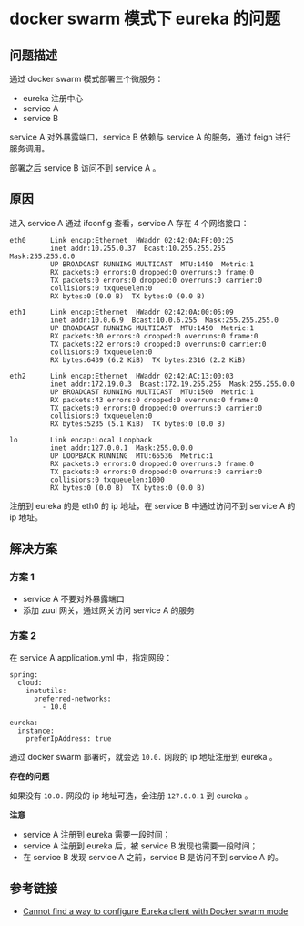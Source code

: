 # docker swarm 模式下 eureka 的问题

## 问题描述

通过 docker swarm 模式部署三个微服务：

- eureka 注册中心
- service A
- service B

service A 对外暴露端口，service B 依赖与 service A 的服务，通过 feign 进行服务调用。

部署之后 service B 访问不到 service A 。

## 原因

进入 service A 通过 ifconfig 查看，service A 存在 4 个网络接口：

```
eth0      Link encap:Ethernet  HWaddr 02:42:0A:FF:00:25
          inet addr:10.255.0.37  Bcast:10.255.255.255  Mask:255.255.0.0
          UP BROADCAST RUNNING MULTICAST  MTU:1450  Metric:1
          RX packets:0 errors:0 dropped:0 overruns:0 frame:0
          TX packets:0 errors:0 dropped:0 overruns:0 carrier:0
          collisions:0 txqueuelen:0
          RX bytes:0 (0.0 B)  TX bytes:0 (0.0 B)

eth1      Link encap:Ethernet  HWaddr 02:42:0A:00:06:09
          inet addr:10.0.6.9  Bcast:10.0.6.255  Mask:255.255.255.0
          UP BROADCAST RUNNING MULTICAST  MTU:1450  Metric:1
          RX packets:30 errors:0 dropped:0 overruns:0 frame:0
          TX packets:22 errors:0 dropped:0 overruns:0 carrier:0
          collisions:0 txqueuelen:0
          RX bytes:6439 (6.2 KiB)  TX bytes:2316 (2.2 KiB)

eth2      Link encap:Ethernet  HWaddr 02:42:AC:13:00:03
          inet addr:172.19.0.3  Bcast:172.19.255.255  Mask:255.255.0.0
          UP BROADCAST RUNNING MULTICAST  MTU:1500  Metric:1
          RX packets:43 errors:0 dropped:0 overruns:0 frame:0
          TX packets:0 errors:0 dropped:0 overruns:0 carrier:0
          collisions:0 txqueuelen:0
          RX bytes:5235 (5.1 KiB)  TX bytes:0 (0.0 B)

lo        Link encap:Local Loopback
          inet addr:127.0.0.1  Mask:255.0.0.0
          UP LOOPBACK RUNNING  MTU:65536  Metric:1
          RX packets:0 errors:0 dropped:0 overruns:0 frame:0
          TX packets:0 errors:0 dropped:0 overruns:0 carrier:0
          collisions:0 txqueuelen:1000
          RX bytes:0 (0.0 B)  TX bytes:0 (0.0 B)
```

注册到 eureka 的是 eth0 的 ip 地址，在 service B 中通过访问不到 service A 的 ip 地址。

## 解决方案

### 方案 1

- service A 不要对外暴露端口
- 添加 zuul 网关，通过网关访问 service A 的服务

### 方案 2

在 service A application.yml 中，指定网段：

```
spring:
  cloud:
    inetutils:
      preferred-networks:
        - 10.0

eureka:
  instance:
    preferIpAddress: true
```

通过 docker swarm 部署时，就会选 `10.0.` 网段的 ip 地址注册到 eureka 。

**存在的问题**

如果没有 `10.0.` 网段的 ip 地址可选，会注册 `127.0.0.1` 到 eureka 。


**注意**

- service A 注册到 eureka 需要一段时间；
- service A 注册到 eureka 后，被 service B 发现也需要一段时间；
- 在 service B 发现 service A 之前，service B 是访问不到 service A 的。

## 参考链接

- [Cannot find a way to configure Eureka client with Docker swarm mode](https://github.com/spring-cloud/spring-cloud-netflix/issues/1820)
